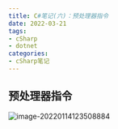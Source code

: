 ```yaml
---
title: C#笔记(六)：预处理器指令
date: 2022-03-21
tags:
- cSharp
- dotnet
categories:
- cSharp笔记
---
```


## 预处理器指令

![image-20220114123508884](https://s2.loli.net/2022/01/14/5vxGzPpDq1TXS6w.png)